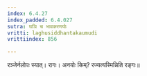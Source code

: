 ```yaml
---
index: 6.4.27
index_padded: 6.4.027
sutra: घञि च भावकरणयोः
vritti: laghusiddhantakaumudi
vrittiindex: 856

---
```

रञ्जेर्नलोपः स्यात्। रागः। अनयोः किम्? रज्यत्यस्मिन्निति रङ्गः॥